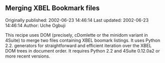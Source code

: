 ## Merging XBEL Bookmark files

Originally published: 2002-06-23 14:46:14
Last updated: 2002-06-23 14:46:14
Author: Uche Ogbuji

This recipe uses DOM (precisely, cDomlette or the minidom variant in 4Suite) to merge two files containing XBEL boomark listings.   It uses Python 2.2. generators for straightforward and efficient iteration over the XBEL DOM trees in document order.  It requires Python 2.2 and 4Suite 0.12.0a2 or more recent versions.